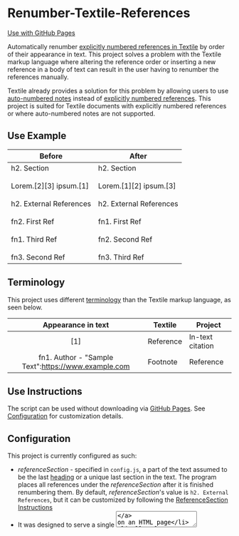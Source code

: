 # Renumber-Textile-References

[Use with GitHub Pages](https://bzvnr.github.io/Renumber-Textile-References/)

Automatically renumber [explicitly numbered references in Textile](https://textile-lang.com/doc/footnotes) by order of their appearance in text. This project solves a problem with the Textile markup language where altering the reference order or inserting a new reference in a body of text can result in the user having to renumber the references manually.

Textile already provides a solution for this problem by allowing users to use [auto-numbered notes](https://textile-lang.com/doc/auto-numbered-notes) instead of [explicitly numbered references](https://textile-lang.com/doc/footnotes). This project is suited for Textile documents with explicitly numbered references or where auto-numbered notes are not supported.

## Use Example 

| Before | After |
| ------ | ----- |
| h2. Section<br><br>Lorem.[2][3] ipsum.[1]<br><br>h2. External References<br><br>fn2. First Ref<br><br>fn1. Third Ref<br><br>fn3. Second Ref | h2. Section<br><br>Lorem.[1][2] ipsum.[3]<br><br>h2. External References<br><br>fn1. First Ref<br><br>fn2. Second Ref<br><br>fn3. Third Ref |

## Terminology

This project uses different [terminology](https://textile-lang.com/doc/footnotes) than the Textile markup language, as seen below.

| Appearance in text | Textile | Project |
|:------------------:| ------- | ---- |
| [1] | Reference | In-text citation |
| fn1. Author - "Sample Text":https://www.example.com | Footnote | Reference |

## Use Instructions

The script can be used without downloading via [GitHub Pages](https://bzvnr.github.io/Renumber-Textile-References/). See [Configuration](./#configuration) for customization details.

## Configuration

This project is currently configured as such:

* *referenceSection* - specified in `config.js`, a part of the text assumed to be the last [heading](https://textile-lang.com/doc/headings) or a unique last section in the text. The program places all references under the *referenceSection* after it is finished renumbering them. By default, *referenceSection*'s value is `h2. External References`, but it can be customized by following the [ReferenceSection Instructions](./#referencesection-instructions)
* It was designed to serve a single [<textarea>](https://developer.mozilla.org/en-US/docs/Web/HTML/Element/textarea) on an HTML page
* All references are placed under the *referenceSection*, regardless of where they are located in the <textarea>

The program can be used and customized offline by downloading it from GitHub.

### ReferenceSection Instructions

Follow one of the sets of instructions to change the *referenceSection* value to a preferred value. If you are new to Node.js, npm, and JavaScript, follow the [Downloading from GitHub](./#downloading-from-github) instructions. Otherwise, follow the [Cloning from GitHub](./#cloning-from-github).

#### Downloading from GitHub

This requires Node.js and npm to be installed on your system. See [installation instructions for details](https://docs.npmjs.com/downloading-and-installing-node-js-and-npm). A short video on how to install can also be viewed [here](https://youtu.be/OBhw2BOez0w?t=82).

- Download the project from this page by clicking the green `Code` button and downloading the project as a ZIP file
- Unzip the file (AKA Extract all)
- Locate [lib/config.js](./lib.config.js) in the project folder
- Open [config.js](./lib.config.js) and change the value corresponding to *referenceSection* to the desired value (i.e. referenceSection: "changeTheValueInQuotes"). Make sure to save
- Open your system's terminal
- Type in `cd [filePathToProjectFolder]` without the brackets. (ex: `cd C:\Users\user\Downloads\Renumber-Textile-References`)
- Once the terminal's directory has been changed to the project folder, enter `npm install`, then `npm run build`. The [bundle.js](./dist/bundle.js) file that `index.html` uses should be updated
- Open `index.html` in any browser. The HTML page should update your references using the desired *referenceSection*

#### Cloning from GitHub

This assumes Node.js and npm are already installed.

- Clone the repository to your system
- Locate and open [lib/config.js](./lib.config.js)
- Change the *referenceSection* value
- Locate the project in terminal and type `npm i`, then `npm run build`
- `index.html` should now be configured to the entered *referenceSection*

## Limitations

(Using Textile terminology): The project currently does not support [references that don't link to the footnote or footnotes with a backlink](https://textile-lang.com/doc/footnotes).

### Bugs 

To view inputs that currently cause errors, open [testCases](./lib/testCases.yaml) in the project and search for "Failing".

## Development Instructions

This project was built using [Node.js and npm](https://nodejs.org/en/download/), tested using [Jest](https://jestjs.io/), bundled with [webpack](https://github.com/webpack/webpack), and created with [Visual Studio Code](https://code.visualstudio.com/).

To create [bundle.js](./dist/bundle.js) for [index.html](./index.html):

```
npm run build
```

Run Tests:

```
npm test
```
